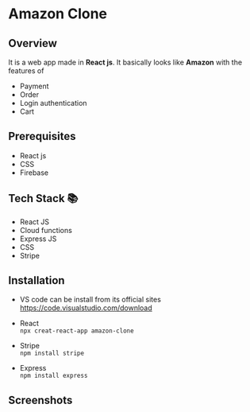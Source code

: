 # Amazon Clone
## Overview 
It is a web app made in <b>React js</b>. It basically looks like <b>Amazon</b> with the features of 
* Payment 
* Order
* Login authentication
* Cart

## Prerequisites
* React js
* CSS
* Firebase


## Tech Stack 📚
* React JS
* Cloud functions
* Express JS
* CSS
* Stripe

## Installation 

* VS code can be install from its official sites <br/>
          https://code.visualstudio.com/download
* React <br/>
        `npx creat-react-app amazon-clone`
 
* Stripe<br/>
         `npm install stripe`
         
* Express<br/>
          `npm install express`
## Screenshots

          
         
